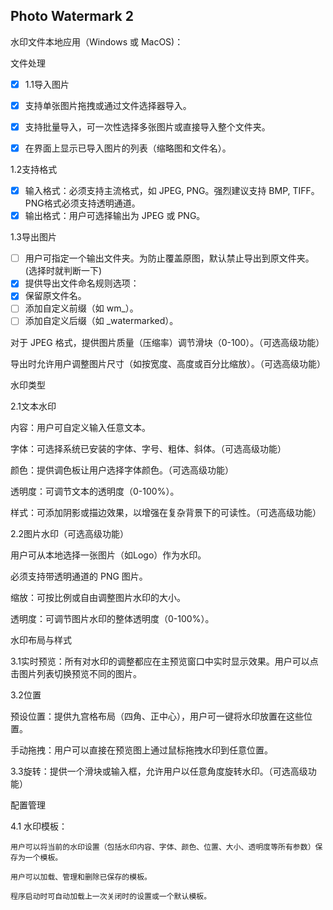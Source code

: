 ## Photo Watermark 2

水印文件本地应用（Windows 或 MacOS)：

文件处理

* [X] 1.1导入图片
* [X] 支持单张图片拖拽或通过文件选择器导入。

* [X] 支持批量导入，可一次性选择多张图片或直接导入整个文件夹。
* [X] 在界面上显示已导入图片的列表（缩略图和文件名）。

1.2支持格式

* [X] 输入格式：必须支持主流格式，如 JPEG, PNG。强烈建议支持 BMP, TIFF。PNG格式必须支持透明通道。
* [X] 输出格式：用户可选择输出为 JPEG 或 PNG。

1.3导出图片

* [ ] 用户可指定一个输出文件夹。为防止覆盖原图，默认禁止导出到原文件夹。(选择时就判断一下)
* [X] 提供导出文件命名规则选项：
* [X] 保留原文件名。
* [ ] 添加自定义前缀（如 wm_）。
* [ ] 添加自定义后缀（如 _watermarked）。

对于 JPEG 格式，提供图片质量（压缩率）调节滑块（0-100）。（可选高级功能）

导出时允许用户调整图片尺寸（如按宽度、高度或百分比缩放）。（可选高级功能）

水印类型

2.1文本水印

内容：用户可自定义输入任意文本。

字体：可选择系统已安装的字体、字号、粗体、斜体。（可选高级功能）

颜色：提供调色板让用户选择字体颜色。（可选高级功能）

透明度：可调节文本的透明度（0-100%）。

样式：可添加阴影或描边效果，以增强在复杂背景下的可读性。（可选高级功能）

2.2图片水印（可选高级功能）

用户可从本地选择一张图片（如Logo）作为水印。

必须支持带透明通道的 PNG 图片。

缩放：可按比例或自由调整图片水印的大小。

透明度：可调节图片水印的整体透明度（0-100%）。

水印布局与样式

3.1实时预览：所有对水印的调整都应在主预览窗口中实时显示效果。用户可以点击图片列表切换预览不同的图片。

3.2位置

预设位置：提供九宫格布局（四角、正中心），用户可一键将水印放置在这些位置。

手动拖拽：用户可以直接在预览图上通过鼠标拖拽水印到任意位置。

3.3旋转：提供一个滑块或输入框，允许用户以任意角度旋转水印。（可选高级功能）

配置管理

4.1 水印模板：

    用户可以将当前的水印设置（包括水印内容、字体、颜色、位置、大小、透明度等所有参数）保存为一个模板。

    用户可以加载、管理和删除已保存的模板。

    程序启动时可自动加载上一次关闭时的设置或一个默认模板。

